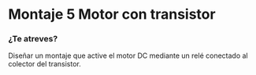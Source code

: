 
# Montaje 5 Motor con transistor

### ¿Te atreves?

Diseñar un montaje que active el motor DC mediante un relé conectado al colector del transistor.

